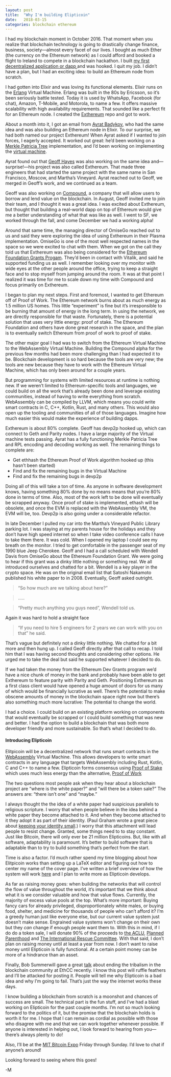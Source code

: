 ```yaml
---
layout: post
title:  "Why I'm building Elipticoin"
date:   2018-03-15
categories: blockchain ethereum
---
```


I had my blockchain moment in October 2016. That moment when you realize that
blockchain technology is going to drastically change finance, business,
society—almost every facet of our lives. I bought as much Ether (the currency on
the Ethereum network) as I could afford and booked a flight to Ireland to
compete in a blockchain hackathon. I built [my first decentralized application
or dapp
](http://www.masonforest.com/blockchain/2016/11/21/orion-takes-second-place-at-dublin-blockchain-hackathon.html)
and was hooked. I quit my job. I didn’t have a plan, but I had an exciting idea:
to build an Ethereum node from scratch.

I had gotten into Elixir and was loving its functional elements. Elixir runs on
the [Erlang](https://www.erlang.org/) Virtual Machine. Erlang was built in the
80s by Ericsson, so it’s been seriously battle tested. Today it is used by
WhatsApp, Facebook (for chat), Amazon, T-Mobile, and Motorola, to name a few. It
offers massive scalability with high availability requirements. That sounded
like a perfect fit for an Ethereum node. I created the
[Exthereum](https://github.com/exthereum) repo and got to work.

About a month into it, I got an email from [Ayrat
Badykov](http://www.badykov.com/), who had the same idea and was also building
an Ethereum node in Elixir. To our surprise, we had both named our project
Exthereum! When Ayrat asked if I wanted to join forces, I eagerly accepted. It
worked out great: he’d been working on a [Merkle Patricia
Tree](https://github.com/ethereum/wiki/wiki/Patricia-Tree) implementation, and
I’d been working on implementing the [virtual
machine](https://themerkle.com/what-is-the-ethereum-virtual-machine/).

Ayrat found out that [Geoff Hayes](https://twitter.com/justhhgh) was also
working on the same idea and—surprise!—his project was also called Exthereum.
That made three engineers that had started the same project with the same name
in San Francisco, Moscow, and Martha’s Vineyard. Ayrat reached out to Geoff, we
merged in Geoff’s work, and we continued as a team.

Geoff was also working on [Compound](https://compound.finance/), a company that
will allow users to borrow and lend value on the blockchain. In August, Geoff
invited me to join their team, and I thought it was a great idea. I was excited
about Exthereum, but thought that building a real-world dapp on top of Ethereum
would give me a better understanding of what that was like as well. I went to
SF, we worked through the fall, and come December we had a working alpha!

Around that same time, the managing director of OmiseGo reached out to us and
said they were exploring the idea of using Exthereum in their Plasma
implementation. OmiseGo is one of the most well respected names in the space so
we were excited to chat with them. When we got on the call they told us that
Exthereum was also being considered for the [Ethereum Foundation Grants
Progam](https://blog.ethereum.org/2018/03/07/announcing-beneficiaries-ethereum-foundation-grants/).
They’d been in contact with Vitalik, and said he supported funding us as well. I
remember looking over my monitor with wide eyes at the other people around the
office, trying to keep a straight face and to stop myself from jumping around
the room. It was at that point I realized it was time for me to scale down my
time with Compound and focus primarily on Exthereum.

I began to plan my next steps. First and foremost, I wanted to get Ethereum off
of Proof of Work. The Ethereum network burns about as much energy as 1.5 million
US homes. This little “experiment” is fine but it’s irresponsible to be burning
that amount of energy in the long term. In using the network, we are directly
responsible for that waste. Fortunately, there is a potential solution that uses
very little energy: proof of stake. The Ethereum Foundation and others have done
great research in the space, and the plan is to eventually switch Ethereum from
proof of work to proof of stake.

The other major goal I had was to switch from the Ethereum Virtual Machine to
the WebAssembly Virtual Machine. Building the Compound alpha for the previous
few months had been more challenging than I had expected it to be. Blockchain
development is so hard because the tools are very new; the tools are new because
they have to work with the Ethereum Virtual Machine, which has only been around
for a couple years.

But programming for systems with limited resources at runtime is nothing new. If
we weren’t limited to Ethereum-specific tools and languages, we could build on
all the work that’s already been done and leverage existing communities, instead
of having to write everything from scratch. WebAssembly can be compiled by LLVM,
which means you could write smart contracts in C, C++, Kotlin, Rust, and many
others. This would also open up the tooling and communities of all of those
languages. Imagine how much easier this would make the experience of building
dapps.

Exthereum is about 80% complete. Geoff has devp2p hooked up, which can connect
to Geth and Parity nodes. I have a large majority of the Virtual machine tests
passing. Ayrat has a fully functioning Merkle Patricia Tree and RPL encoding and
decoding working as well. The remaining things to complete are:


  * Get ethhash the Ethereum Proof of Work algorithm hooked up (this hasn’t been
started)
  * Find and fix the remaining bugs in the Virtual Machine
  * Find and fix the remaining bugs in devp2p

Doing all of this will take a ton of time. As anyone in software
development knows, having something 80% done by no means means that you’re 80%
done in terms of time. Also, most of the work left to be done will eventually be
scrapped anyway. Once proof of stake is implemented, ethash will be obsolete,
and once the EVM is replaced with the WebAssembly VM, the EVM will be, too.
Devp2p is also going under a considerable refactor.

In late December I pulled my car into the Martha’s Vineyard Public Library
parking lot. I was staying at my parents house for the holidays and they don’t
have high speed internet so when I take video conference calls I have to take
them there. It was cold. When I opened my laptop I could see my breath on the
monitor.  I tried to get comfortable in the passenger seat of my 1990 blue Jeep
Cherokee. Geoff and I had a call scheduled with Wendell Davis from OmiseGo about
the Ethereum Foundation Grant. We were going to hear if this grant was a dinky
little nothing or something real. We all introduced ourselves and chatted for a
bit. Wendell is a key player in the crypto space. He was on the original email
list that Satoshi Nakamoto published his white paper to in 2008. Eventually,
Geoff asked outright. 

> “So how much are we talking about here?”

> ..... 

> “Pretty much anything you guys need”, Wendell told us.


Again it was hard to hold a
straight face 

> “If you need to hire 5 engineers for 2 years we can work with you
on that” he said.

That’s vague but definitely not a dinky little nothing. We
chatted for a bit more and then hung up. I called Geoff directly after that call
to recap. I told him that I was having second thoughts and considering other
options. He urged me to take the deal but said he supported whatever I decided
to do.

If we had taken the money from the Ethereum Dev Grants program we’d have a nice chunk
of money in the bank and probably have been able to get Exthereum to feature
parity with Parity and Geth. Positioning Exthereum as a first class client would
have opened a huge amount of doors for us many of which would be financially
lucrative as well. There’s the potential to make obscene amounts of money in the
blockchain space right now but there’s also something much more lucrative: The
potential to change the world.

I had a choice. I could build on an existing platform working on components that would eventually be scrapped or I could build something that was new and better. I had the option to build a blockchain that was both more developer friendly and more sustainable. So that’s what I decided to do.

####  Introducing Elipticoin


Elitpicoin will be a decentralized network that runs smart contracts in the
[WebAssembly](http://webassembly.org/) Virtual Machine. This allows developers
to write smart contracts in any language that targets WebAssembly including
Rust, Kotlin, C and C++ to name a few. Elipticoin forms consensus using [Proof of
Stake](https://en.wikipedia.org/wiki/Proof-of-stake) which uses much less energy than the alternative, [Proof of Work](https://en.wikipedia.org/wiki/Proof-of-work_system)

The two questions most people ask when they hear about a blockchain project are
“where is the white paper?” and “will there be a token sale?” The answers are:
“there isn’t one” and “maybe.”

I always thought the the idea of a white paper had suspicious parallels to
religious scripture. I worry that when people believe in the idea behind a white
paper they become attached to it. And when they become attached to it they adopt
it as part of their identity. (Paul Graham wrote a great piece about [keeping
your identity small](http://www.paulgraham.com/identity.html).) I worry that this attachment will lead people to resist
change. Granted, some things need to to stay constant. Just like Bitcoin, there
will only ever be 21 million Elipticoins. But, like with all software,
adaptability is paramount. It’s better to build software that is adaptable than
to try to build something that’s perfect from the start. 

Time is also a factor. I’d much rather spend my time blogging about how
Elitpicoin works than setting up a LaTeX editor and figuring out how to center
my name of the cover page. I’ve written a brief overview of how the system will
work [here](https://github.com/elipticoin/elipticoin-blacksmith-node/wiki/The-Elipticoin-Protocol-Overview) and I plan to write more
as Elipticoin develops. 


As far as raising money goes: when building the networks that will control the
flow of value throughout the world, it’s important that we think about what it
is we consider valuable and how that value flows. Currently, the majority of
excess value pools at the top. What’s more important: Buying fancy cars for
already privileged, disproportionately white males, or buying food, shelter, and
medicine for thousands of people who can’t afford it? I’m a greedy human just
like everyone else, but our current value system just doesn’t make sense.
Engrained value systems won't change on their own but they _can_ change if
enough people want them to. With this in
mind, if I do do a token sale, I will donate 90% of the proceeds to [the
ACLU](https://www.aclu.org/), [Planned
Parenthood](https://www.plannedparenthood.org/) and [The International Rescue
Committee](https://www.rescue.org/). With that said, I don’t plan on raising
money until at least a year from now. I don’t want to raise money until
Elipticoin is fully functional. At a certain point money can be more of a
hindrance than an asset.

Finally, Bob Summerwill gave a great
[talk](https://www.youtube.com/watch?v=Yu2ReJUXIgc#t=15m25s) about ending the
tribalism in the blockchain community at EthCC recently. I know this post will
ruffle feathers and I’ll be attacked for posting it. People will tell me why
Elipticoin is a bad idea and why I’m going to fail. That’s just the way the
internet works these days.

I know building a blockchain from scratch is a moonshot and chances of success
are small. The technical part is the fun stuff, and I’ve had a blast working on
Elipticoin for the past couple months. I’m not so much looking forward to the
politics of it, but the promise that the blockchain holds is worth it for me. I
hope that I can remain as cordial as possible with those who disagree with me
and that we can work together whenever possible. If anyone is interested in
helping out, I look forward to hearing from you—there’s always plenty to do!

Also, I’ll be at the [MIT Bitcoin Expo](http://mitbitcoinexpo.org/) Friday
through Sunday. I’d love to chat if anyone’s around!

Looking forward to seeing where this goes!

-M
